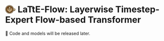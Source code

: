 # <img src="assets/icon.jpg" alt="Logo" height="28" style="vertical-align: -4px;">  LaTtE-Flow: Layerwise Timestep-Expert Flow-based Transformer

🚧 Code and models will be released later.
